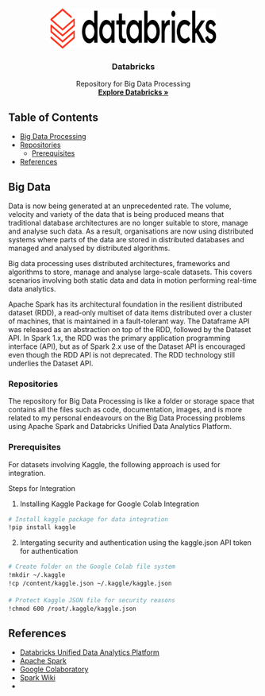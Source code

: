 <!--
*** README Template
***
-->

<!--
*** Markdown "reference style" links are used for readability.
*** https://www.markdownguide.org/basic-syntax/#reference-style-links
-->

<!-- BANNER / LOGO -->
<br />
<p align="center">
  <a href="https://github.com/raj-vijay/bd">
    <img src="images/databricks.svg" alt="Logo" width="334" height="81">
  </a>

  <h3 align="center">Databricks</h3>

  <p align="center">
    Repository for Big Data Processing
    <br />
    <a href="https://www.databricks.com/"><strong>Explore Databricks »</strong></a>
  </p>
</p>



<!-- TABLE OF CONTENTS -->
## Table of Contents

* [Big Data Processing](#BigData)
* [Repositories](#Repositories)
  * [Prerequisites](#prerequisites)
* [References](#References)



<!-- ABOUT -->
## Big Data

Data is now being generated at an unprecedented rate. The volume, velocity and variety of the data that is being produced means that traditional database architectures are no longer suitable to store, manage and analyse such data. As a result, organisations are now using distributed systems where parts of the data are stored in distributed databases and managed and analysed by distributed algorithms. 

Big data processing uses distributed architectures, frameworks and algorithms to store, manage and analyse large-scale datasets. This covers scenarios involving both static data and data in motion performing real-time data analytics.

Apache Spark has its architectural foundation in the resilient distributed dataset (RDD), a read-only multiset of data items distributed over a cluster of machines, that is maintained in a fault-tolerant way. The Dataframe API was released as an abstraction on top of the RDD, followed by the Dataset API. In Spark 1.x, the RDD was the primary application programming interface (API), but as of Spark 2.x use of the Dataset API is encouraged even though the RDD API is not deprecated. The RDD technology still underlies the Dataset API.

<!-- REPO -->
### Repositories

The repository for Big Data Processing is like a folder or storage space that contains all the files such as code, documentation, images, and is more related to my personal endeavours on the Big Data Processing problems using Apache Spark and Databricks Unified Data Analytics Platform.

<!-- PREREQUISITES -->
### Prerequisites

For datasets involving Kaggle, the following approach is used for integration.

Steps for Integration
1. Installing Kaggle Package for Google Colab Integration


```sh
# Install kaggle package for data integration
!pip install kaggle
```

2. Intergating security and authentication using the kaggle.json API token for authentication
```sh
# Create folder on the Google Colab file system
!mkdir ~/.kaggle
!cp /content/kaggle.json ~/.kaggle/kaggle.json

# Protect Kaggle JSON file for security reasons
!chmod 600 /root/.kaggle/kaggle.json
```

<!-- REFERENCES -->
## References

* [Databricks Unified Data Analytics Platform]( https://databricks.com/product/unified-data-analytics-platform)
* [Apache Spark]( http://spark.apache.org/)
* [Google Colaboratory]( https://colab.research.google.com/notebooks/intro.ipynb)
* [Spark Wiki](https://en.wikipedia.org/wiki/Apache_Spark)
* []()
